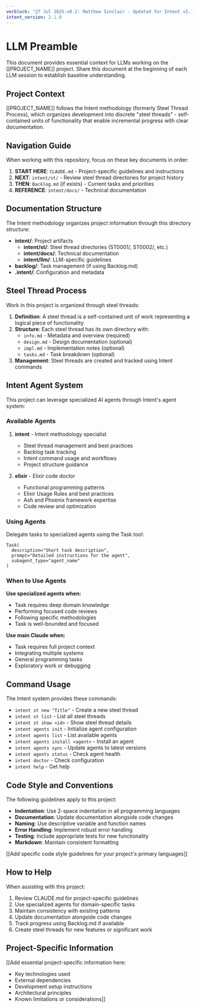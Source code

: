 ```yaml
---
verblock: "27 Jul 2025:v0.2: Matthew Sinclair - Updated for Intent v2.1.0 with agent system"
intent_version: 2.1.0
---
```

# LLM Preamble

This document provides essential context for LLMs working on the [[PROJECT_NAME]] project. Share this document at the beginning of each LLM session to establish baseline understanding.

## Project Context

[[PROJECT_NAME]] follows the Intent methodology (formerly Steel Thread Process), which organizes development into discrete "steel threads" - self-contained units of functionality that enable incremental progress with clear documentation.

## Navigation Guide

When working with this repository, focus on these key documents in order:

1. **START HERE**: `CLAUDE.md` - Project-specific guidelines and instructions
2. **NEXT**: `intent/st/` - Review steel thread directories for project history
3. **THEN**: `Backlog.md` (if exists) - Current tasks and priorities
4. **REFERENCE**: `intent/docs/` - Technical documentation

## Documentation Structure

The Intent methodology organizes project information through this directory structure:

- **intent/**: Project artifacts
  - **intent/st/**: Steel thread directories (ST0001/, ST0002/, etc.)
  - **intent/docs/**: Technical documentation
  - **intent/llm/**: LLM-specific guidelines
- **backlog/**: Task management (if using Backlog.md)
- **.intent/**: Configuration and metadata

## Steel Thread Process

Work in this project is organized through steel threads:

1. **Definition**: A steel thread is a self-contained unit of work representing a logical piece of functionality
2. **Structure**: Each steel thread has its own directory with:
   - `info.md` - Metadata and overview (required)
   - `design.md` - Design documentation (optional)
   - `impl.md` - Implementation notes (optional)
   - `tasks.md` - Task breakdown (optional)
3. **Management**: Steel threads are created and tracked using Intent commands

## Intent Agent System

This project can leverage specialized AI agents through Intent's agent system:

### Available Agents

1. **intent** - Intent methodology specialist
   - Steel thread management and best practices
   - Backlog task tracking
   - Intent command usage and workflows
   - Project structure guidance

2. **elixir** - Elixir code doctor
   - Functional programming patterns
   - Elixir Usage Rules and best practices
   - Ash and Phoenix framework expertise
   - Code review and optimization

### Using Agents

Delegate tasks to specialized agents using the Task tool:

```
Task(
  description="Short task description",
  prompt="Detailed instructions for the agent",
  subagent_type="agent_name"
)
```

### When to Use Agents

**Use specialized agents when:**

- Task requires deep domain knowledge
- Performing focused code reviews
- Following specific methodologies
- Task is well-bounded and focused

**Use main Claude when:**

- Task requires full project context
- Integrating multiple systems
- General programming tasks
- Exploratory work or debugging

## Command Usage

The Intent system provides these commands:

- `intent st new "Title"` - Create a new steel thread
- `intent st list` - List all steel threads
- `intent st show <id>` - Show steel thread details
- `intent agents init` - Initialize agent configuration
- `intent agents list` - List available agents
- `intent agents install <agent>` - Install an agent
- `intent agents sync` - Update agents to latest versions
- `intent agents status` - Check agent health
- `intent doctor` - Check configuration
- `intent help` - Get help

## Code Style and Conventions

The following guidelines apply to this project:

- **Indentation**: Use 2-space indentation in all programming languages
- **Documentation**: Update documentation alongside code changes
- **Naming**: Use descriptive variable and function names
- **Error Handling**: Implement robust error handling
- **Testing**: Include appropriate tests for new functionality
- **Markdown**: Maintain consistent formatting

[[Add specific code style guidelines for your project's primary languages]]

## How to Help

When assisting with this project:

1. Review CLAUDE.md for project-specific guidelines
2. Use specialized agents for domain-specific tasks
3. Maintain consistency with existing patterns
4. Update documentation alongside code changes
5. Track progress using Backlog.md if available
6. Create steel threads for new features or significant work

## Project-Specific Information

[[Add essential project-specific information here:

- Key technologies used
- External dependencies
- Development setup instructions
- Architectural principles
- Known limitations or considerations]]
